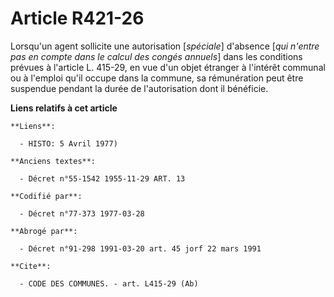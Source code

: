 # Article R421-26

Lorsqu'un agent sollicite une autorisation [*spéciale*] d'absence [*qui n'entre pas en compte dans le calcul des congés
annuels*] dans les conditions prévues à l'article L. 415-29, en vue d'un objet étranger à l'intérêt communal ou à l'emploi
qu'il occupe dans la commune, sa rémunération peut être suspendue pendant la durée de l'autorisation dont il bénéficie.

**Liens relatifs à cet article**

	**Liens**:

	  - HISTO: 5 Avril 1977)

	**Anciens textes**:

	  - Décret n°55-1542 1955-11-29 ART. 13

	**Codifié par**:

	  - Décret n°77-373 1977-03-28

	**Abrogé par**:

	  - Décret n°91-298 1991-03-20 art. 45 jorf 22 mars 1991

	**Cite**:

	  - CODE DES COMMUNES. - art. L415-29 (Ab)
